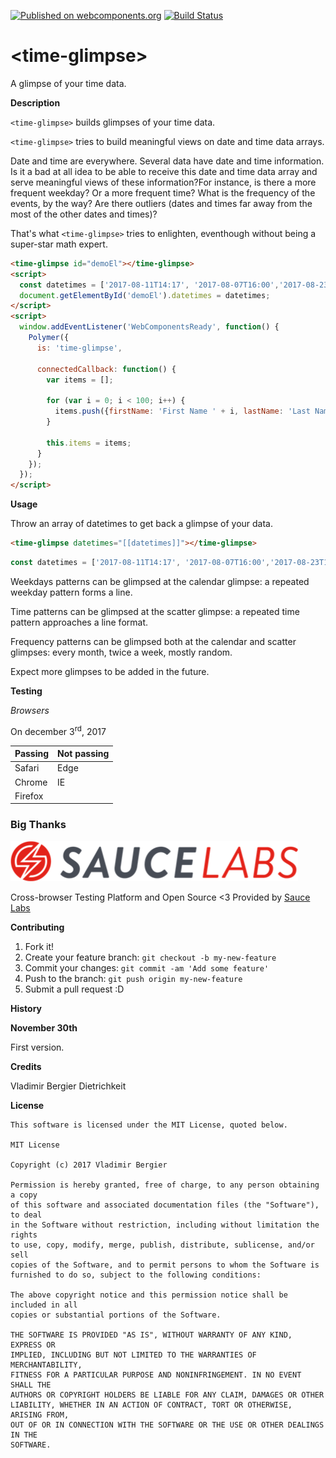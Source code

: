 [![Published on webcomponents.org](https://img.shields.io/badge/webcomponents.org-published-blue.svg)](https://www.webcomponents.org/element/vladimirbrasil/time-glimpse)
[![Build Status](https://travis-ci.org/vladimirbrasil/time-glimpse.svg?branch=master)](https://travis-ci.org/vladimirbrasil/time-glimpse)


# \<time-glimpse\>

A glimpse of your time data.

**Description**

`<time-glimpse>` builds glimpses of your time data.

`<time-glimpse>` tries to build meaningful views on date and time data arrays. 

Date and time are everywhere. Several data have date and time information. Is it a bad at all idea to be able to receive this date and time data array and serve meaningful views of these information?For instance, is there a more frequent weekday? Or a more frequent time? What is the frequency of the events, by the way? Are there outliers (dates and times far away from the most of the other dates and times)? 

That's what `<time-glimpse>` tries to enlighten, eventhough without being a super-star math expert.

<!---
```
<custom-element-demo>
  <template>
    <style>
      time-glimpse { 
        --time-glimpse-color: green; 
        --time-glimpse-text-color: grey; 
      }
    </style>
    <script src="../webcomponentsjs/webcomponents-lite.js"></script>
    <link rel="import" href="time-glimpse.html">
    <next-code-block></next-code-block>
  </template>
</custom-element-demo>
```
-->
```html
<time-glimpse id="demoEl"></time-glimpse>
<script>
  const datetimes = ['2017-08-11T14:17', '2017-08-07T16:00','2017-08-23T15:22', '2017-09-13T14:48'];
  document.getElementById('demoEl').datetimes = datetimes;
</script>
<script>
  window.addEventListener('WebComponentsReady', function() {
    Polymer({
      is: 'time-glimpse',

      connectedCallback: function() {
        var items = [];

        for (var i = 0; i < 100; i++) {
          items.push({firstName: 'First Name ' + i, lastName: 'Last Name ' + i});
        }

        this.items = items;
      }
    });
  });
</script>
```

**Usage**

Throw an array of datetimes to get back a glimpse of your data.
```html
<time-glimpse datetimes="[[datetimes]]"></time-glimpse>
```
```js
const datetimes = ['2017-08-11T14:17', '2017-08-07T16:00','2017-08-23T15:22', '2017-09-13T14:48'];
```

Weekdays patterns can be glimpsed at the calendar glimpse: a repeated weekday pattern forms a line.

Time patterns can be glimpsed at the scatter glimpse: a repeated time pattern approaches a line format.

Frequency patterns can be glimpsed both at the calendar and scatter glimpses: every month, twice a week, mostly random.

Expect more glimpses to be added in the future.

**Testing**

*Browsers*

On december 3<sup>rd</sup>, 2017

| Passing       | Not passing   |
|:------------- |:--------------|
| Safari      	| Edge 			|
| Chrome      	| IE      		|
| Firefox 		|       		|


### Big Thanks

![Logo](images/Sauce-Labs_Horiz_Red-Grey_RGB.png)

Cross-browser Testing Platform and Open Source <3 Provided by [Sauce Labs](https://saucelabs.com)

**Contributing**

1. Fork it!
2. Create your feature branch: `git checkout -b my-new-feature`
3. Commit your changes: `git commit -am 'Add some feature'`
4. Push to the branch: `git push origin my-new-feature`
5. Submit a pull request :D

**History**

**November 30th**

First version.

**Credits**

Vladimir Bergier Dietrichkeit

**License**

    This software is licensed under the MIT License, quoted below.

    MIT License

    Copyright (c) 2017 Vladimir Bergier

    Permission is hereby granted, free of charge, to any person obtaining a copy
    of this software and associated documentation files (the "Software"), to deal
    in the Software without restriction, including without limitation the rights
    to use, copy, modify, merge, publish, distribute, sublicense, and/or sell
    copies of the Software, and to permit persons to whom the Software is
    furnished to do so, subject to the following conditions:

    The above copyright notice and this permission notice shall be included in all
    copies or substantial portions of the Software.

    THE SOFTWARE IS PROVIDED "AS IS", WITHOUT WARRANTY OF ANY KIND, EXPRESS OR
    IMPLIED, INCLUDING BUT NOT LIMITED TO THE WARRANTIES OF MERCHANTABILITY,
    FITNESS FOR A PARTICULAR PURPOSE AND NONINFRINGEMENT. IN NO EVENT SHALL THE
    AUTHORS OR COPYRIGHT HOLDERS BE LIABLE FOR ANY CLAIM, DAMAGES OR OTHER
    LIABILITY, WHETHER IN AN ACTION OF CONTRACT, TORT OR OTHERWISE, ARISING FROM,
    OUT OF OR IN CONNECTION WITH THE SOFTWARE OR THE USE OR OTHER DEALINGS IN THE
    SOFTWARE.